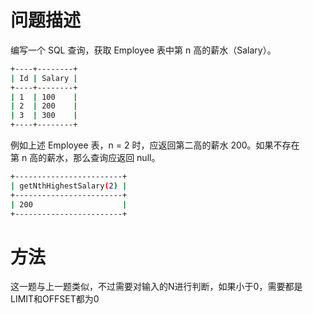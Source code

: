 # 问题描述

编写一个 SQL 查询，获取 Employee 表中第 n 高的薪水（Salary）。

```bash
+----+--------+
| Id | Salary |
+----+--------+
| 1  | 100    |
| 2  | 200    |
| 3  | 300    |
+----+--------+
```

例如上述 Employee 表，n = 2 时，应返回第二高的薪水 200。如果不存在第 n 高的薪水，那么查询应返回 null。

```bash
+------------------------+
| getNthHighestSalary(2) |
+------------------------+
| 200                    |
+------------------------+
```

# 方法

这一题与上一题类似，不过需要对输入的N进行判断，如果小于0，需要都是LIMIT和OFFSET都为0